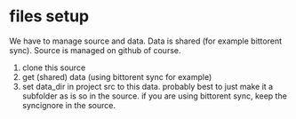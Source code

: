 files setup
=====

We have to manage source and data. Data is shared (for example bittorent sync). Source is managed on github of course.

1. clone this source
2. get (shared) data (using bittorent sync for example)
3. set data_dir in project src to this  data. probably best to just make it a subfolder as is so in the source. if you are using bittorent sync, keep the syncignore in the source.
